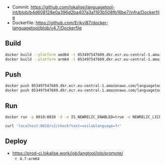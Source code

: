 
- Commit: https://github.com/lokalise/languagetool-int/blob/b4d608128e0a396d2ba407a3a1193b508fb16be7/infra/Dockerfile
- Dockerfile: https://github.com/Erikvl87/docker-languagetool/blob/v4.7/Dockerfile

## Build

```bash
docker build --platform amd64 -t 053497547689.dkr.ecr.eu-central-1.amazonaws.com/languagetool-int/app:4.7-amd64 .
docker build --platform arm64 -t 053497547689.dkr.ecr.eu-central-1.amazonaws.com/languagetool-int/app:4.7-arm64 .
```

## Push

```bash
docker push 053497547689.dkr.ecr.eu-central-1.amazonaws.com/languagetool-int/app:4.7-amd64
docker push 053497547689.dkr.ecr.eu-central-1.amazonaws.com/languagetool-int/app:4.7-arm64
```

## Run

```bash
docker run -p 8010:8010 -d -e IS_NEWRELIC_ENABLED=true -e NEWRELIC_LICENSE_KEY=test 053497547689.dkr.ecr.eu-central-1.amazonaws.com/languagetool-int/app:4.7-arm64

curl 'localhost:8010/v2/check?text=voila&language=fr'
```

## Deploy

- https://prod-ci.lokalise.work/job/langtool/job/promote/
  - `4.7-arm64`
